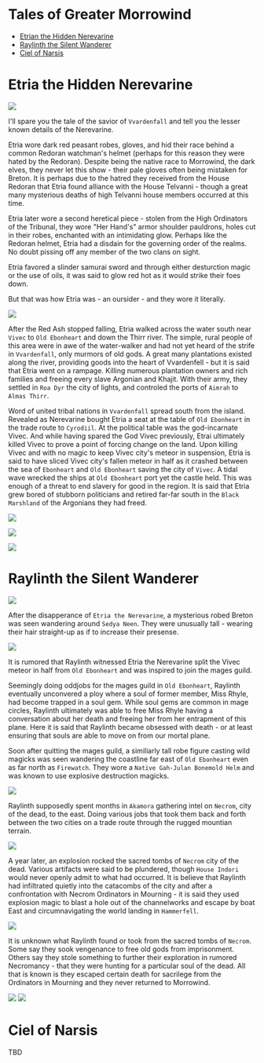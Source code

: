 # Tales of Greater Morrowind
- [Etrian the Hidden Nerevarine](#etria-the-hidden-nerevarine)
- [Raylinth the Silent Wanderer](#raylinth-the-silent-wanderer)
- [Ciel of Narsis](#ciel-of-narsis)

# Etria the Hidden Nerevarine

![](img/etria1.jpeg)

I'll spare you the tale of the savior of `Vvardenfall` and tell you the lesser known details of the Nerevarine.

Etria wore dark red peasant robes, gloves, and hid their race behind a common Redoran watchman's helmet (perhaps for this reason they were hated by the Redoran). Despite being the native race to Morrowind, the dark elves, they never let this show - their pale gloves often being mistaken for Breton. It is perhaps due to the hatred they received from the House Redoran that Etria found alliance with the House Telvanni - though a great many mysterious deaths of high Telvanni house members occurred at this time.

Etria later wore a second heretical piece - stolen from the High Ordinators of the Tribunal, they wore "Her Hand's" armor shoulder pauldrons, holes cut in their robes, enchanted with an intimidating glow. Perhaps like the Redoran helmet, Etria had a disdain for the governing order of the realms. No doubt pissing off any member of the two clans on sight. 

Etria favored a slinder samurai sword and through either desturction magic or the use of oils, it was said to glow red hot as it would strike their foes down. 

But that was how Etria was - an oursider - and they wore it literally. 

![](img/etria2.jpeg)

After the Red Ash stopped falling, Etria walked across the water south near `Vivec` to `Old Ebonheart` and down the Thirr river. The simple, rural people of this area were in awe of the water-walker and had not yet heard of the strife in `Vvardenfall`, only murmors of old gods. A great many plantations existed along the river, providing goods into the heart of Vvardenfell - but it is said that Etria went on a rampage. Killing numerous plantation owners and rich families and freeing every slave Argonian and Khajit. With their army, they settled in `Roa Dyr` the city of lights, and controled the ports of `Aimrah` to `Almas Thirr`. 

Word of united tribal nations in `Vvardenfall` spread south from the island. Revealed as Nerevarine bought Etria a seat at the table of `Old Ebonheart` in the trade route to `Cyrodiil`. At the political table was the god-incarnate Vivec. And while having spared the God Vivec previously, Etrai ultimately killed Vivec to prove a point of forcing change on the land. Upon killing Vivec and with no magic to keep Vivec city's meteor in suspension, Etria is said to have sliced Vivec city's fallen meteor in half as it crashed between the sea of `Ebonheart` and `Old Ebonheart` saving the city of `Vivec`. A tidal wave wrecked the ships at `Old Ebonheart` port yet the castle held. This was enough of a threat to end slavery for good in the region. It is said that Etria grew bored of stubborn politicians and retired far-far south in the `Black Marshland` of the Argonians they had freed.

![](img/etria3.jpeg)

![](img/etria4.jpeg)

![](img/etria5.jpeg)

# Raylinth the Silent Wanderer

![](img/ray1.jpeg)

After the disapperance of `Etria the Nerevarine`, a mysterious robed Breton was seen wandering around `Sedya Neen`. They were unusually tall - wearing their hair straight-up as if to increase their presense. 

![](img/ray2.jpeg)

It is rumored that Raylinth witnessed Etria the Nerevarine split the Vivec meteor in half from `Old Ebonheart` and was inspired to join the mages guild.

Seemingly doing oddjobs for the mages guild in `Old Ebonheart`, Raylinth eventually unconvered a ploy where a soul of former member, Miss Rhyle, had become trapped in a soul gem. While soul gems are common in mage circles, Raylinth ultimately was able to free Miss Rhyle having a conversation about her death and freeing her from her entrapment of this plane. Here it is said that Raylinth became obsessed with death - or at least ensuring that souls are able to move on from our mortal plane. 

Soon after quitting the mages guild, a similiarly tall robe figure casting wild magicks was seen wandering the coastline far east of `Old Ebonheart` even as far north as `Firewatch`. They wore a `Native Gah-Julan Bonemold Helm` and was known to use explosive destruction magicks. 

![](img/ray5.jpeg)

Raylinth supposedly spent months in `Akamora` gathering intel on `Necrom`, city of the dead, to the east. Doing various jobs that took them back and forth between the two cities on a trade route through the rugged mountian terrain. 

![](img/ray3.jpeg)

A year later, an explosion rocked the sacred tombs of `Necrom` city of the dead. Various artifacts were said to be plundered, though `House Indori` would never openly admit to what had occurred. It is believe that Raylinth had infiltrated quietly into the catacombs of the city and after a confrontation with Necrom Ordinators in Mourning - it is said they used explosion magic to blast a hole out of the channelworks and escape by boat East and circumnavigating the world landing in `Hammerfell`. 

![](img/ray6.jpeg)

It is unknown what Raylinth found or took from the sacred tombs of `Necrom`. Some say they sook vengenance to free old gods from imprisonment. Others say they stole something to further their exploration in rumored Necromancy - that they were hunting for a particular soul of the dead. All that is known is they escaped certain death for sacrilege from the Ordinators in Mourning and they never returned to Morrowind. 

![](img/ray4.jpeg)
![](img/ray7.jpeg)

# Ciel of Narsis

TBD


